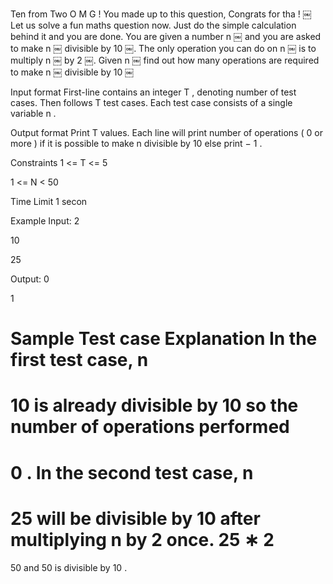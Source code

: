 Ten from Two
O
M
G
!
 ​You made up to this question, Congrats for tha
!
￼ Let us solve a fun maths question now. Just do the simple calculation behind it and you are done. You are given a number
n
￼ and you are asked to make
n
￼ divisible by
10
￼. The only operation you can do on
n
￼ is to multiply
n
￼ by
2
￼.
Given
n
￼ find out how many operations are required to make
n
￼ divisible by
10
￼

Input format
First-line contains an integer 
T
, denoting number of test cases. 
Then follows 
T
 test cases. Each test case consists of a single variable 
n
.

Output format
Print 
T
 values. Each line will print number of operations
(
0
 or more
)
 if it is possible to make 
n
 divisible by 
10
 else print 
−
1
.

Constraints
1
<=
T
<=
5

1
<=
N
<
50

Time Limit
1
 ​secon

Example
Input:
2

10

25

Output:
0

1

Sample Test case Explanation
In the first test case, 
n
=
10
 is already divisible by 
10
 so the number of operations performed 
=
0
.
In the second test case, 
n
=
25
 will be divisible by 
10
 after multiplying 
n
 by 
2
 once. 
25
∗
2
=
50
 and 
50
 is divisible by 
10
.